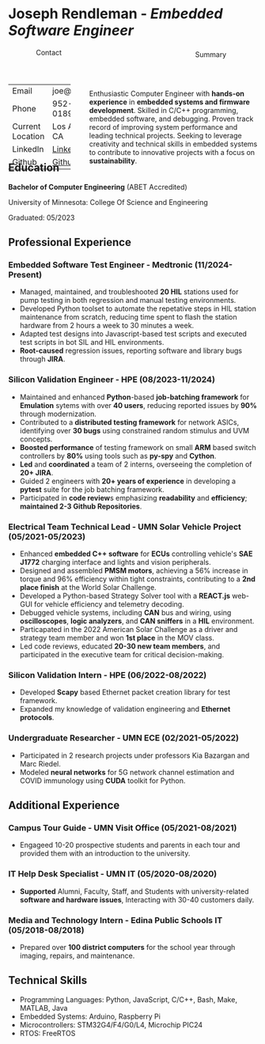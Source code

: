# **Joseph Rendleman** \- _Embedded Software Engineer_

<div style="width: 100%; height: 200px">
    <div style="margin-right: 75%; height: 150px">
        <header style="position: relative; vertical-align: top; margin-left: 30%">Contact</header>
        <table style="position: relative; vertical-align: top;">
            <tr>
                <td>Email</td>
                <td>joe@cojilas.com</td>
            </tr>
            <tr>
                <td>Phone</td>
                <td>952-681-0189</td>
            </tr>
            <tr>
                <td>Current Location</td>
                <td>Los Angeles, CA</td>
            </tr>
            <tr>
                <td>LinkedIn</td>
                <td><a href="https://www.linkedin.com/in/joseph-rendleman">LinkedIn</a></td>
            </tr>
            <tr>
                <td>Github</td>
                <td><a href="https://github.com/Jrendl">Github</a></td>
            </tr>
        </table>
    </div>
    <div style="margin-left: 25%;">
        <header style="top:-146px; position: relative; vertical-align: top; margin-left: 50%">Summary</header>
        <p style="top:-140px; position: relative; vertical-align: top; margin-left: 10%">
            Enthusiastic Computer Engineer with <b>hands-on experience</b> in <b>embedded systems and firmware development</b>. Skilled in C/C++ programming, embedded software, and debugging. Proven track record of improving system performance and leading technical projects. Seeking to leverage creativity and technical skills in embedded systems to contribute to innovative projects with a focus on <b>sustainability</b>.
        </p>
    </div>
</div>

## Education

 **Bachelor of Computer Engineering** (ABET Accredited)

 University of Minnesota: College Of Science and Engineering

 Graduated: 05/2023

## Professional Experience

### **Embedded Software Test Engineer** - Medtronic (11/2024-Present)
 - Managed, maintained, and troubleshooted **20 HIL** stations used for pump testing in both regression and manual testing
   environments.
 - Developed Python toolset to automate the repetative steps in HIL station maintenance from scratch, reducing time spent to
   flash the station hardware from 2 hours a week to 30 minutes a week.
 - Adapted test designs into Javascript-based test scripts and executed test scripts in bot SIL and HIL environments.
 - **Root-caused** regression issues, reporting software and library bugs through **JIRA**.

### **Silicon Validation Engineer** - HPE (08/2023-11/2024)
 - Maintained and enhanced **Python**-based **job-batching framework** for **Emulation** sytems with over **40 users**,
   reducing reported issues by **90%** through modernization.
 - Contributed to a **distributed testing framework** for network ASICs, identifying over **30 bugs** using constrained
   random stimulus and UVM concepts.
 - **Boosted performance** of testing framework on small **ARM** based switch controllers by **80%** using
   tools such as **py-spy** and **Cython**.
 - **Led** and **coordinated** a team of 2 interns, overseeing the completion of **20+ JIRA**.
 - Guided 2 engineers with **20+ years of experience** in developing a **pytest** suite for the job batching
   framework.
 - Participated in **code review**s emphasizing **readability** and **efficiency**; **maintained 2-3 Github Repositories**.

### **Electrical Team Technical Lead** - UMN Solar Vehicle Project (05/2021-05/2023)
 - Enhanced **embedded C++ software** for **ECUs** controlling vehicle's **SAE J1772** charging interface and lights and vision peripherals.
 - Designed and assembled **PMSM motors**, achieving a 56% increase in torque and 96% efficiency within tight constraints,
   contributing to a **2nd place finish** at the World Solar Challenge.
 - Developed a Python-based Strategy Solver tool with a **REACT.js** web-GUI for vehicle efficiency and telemetry decoding.
 - Debugged vehicle systems, including **CAN** bus and wiring, using **oscilloscopes**, **logic analyzers**, and **CAN sniffers**
   in a **HIL** environment.
 - Particapated in the 2022 American Solar Challenge as a driver and strategy team member and won **1st place** in the
   MOV class.
 - Led code reviews, educated **20-30 new team members**, and participated in the executive team for critical decision-making.

### **Silicon Validation Intern** - HPE (06/2022-08/2022)
 - Developed **Scapy** based Ethernet packet creation library for test framework.
 - Expanded my knowledge of validation engineering and **Ethernet protocols**.

### **Undergraduate Researcher** - UMN ECE (02/2021-05/2022)
 - Participated in 2 research projects under professors Kia Bazargan and Marc Riedel.
 - Modeled **neural networks** for 5G network channel estimation and COVID immunology using **CUDA** toolkit for Python.

## Additional Experience

### **Campus Tour Guide** - UMN Visit Office (05/2021-08/2021)
 -  Engageed 10-20 prospective students and parents in each tour and provided them with an introduction to the university.

### **IT Help Desk Specialist** - UMN IT (05/2020-08/2020)
 - **Supported** Alumni, Faculty, Staff, and Students with university-related **software and hardware issues**,
   Interacting with 30-40 customers daily.

### **Media and Technology Intern** - Edina Public Schools IT (05/2018-08/2018)
 - Prepared over **100 district computers** for the school year through imaging, repairs, and maintenance.


## Technical Skills

- Programming Languages: Python, JavaScript, C/C++, Bash, Make, MATLAB, Java
- Embedded Systems: Arduino, Raspberry Pi
- Microcontrollers: STM32G4/F4/G0/L4, Microchip PIC24
- RTOS: FreeRTOS
